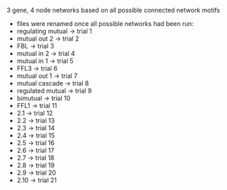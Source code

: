 3 gene, 4 node networks based on all possible connected network motifs
- files were renamed once all possible networks had been run: 
- regulating mutual -> trial 1
- mutual out 2	-> trial 2
- FBL	-> trial 3
- mutual in 2 -> trial 4
- mutual in 1	-> trial 5
- FFL3 ->	trial 6
- mutual out 1	-> trial 7
- mutual cascade	-> trial 8
- regulated mutual ->	trial 9
- bimutual ->	trial 10
- FFL1 ->	trial 11
- 2.1	-> trial 12
- 2.2	-> trial 13
- 2.3	-> trial 14
- 2.4	-> trial 15
- 2.5	-> trial 16
- 2.6	-> trial 17
- 2.7	-> trial 18
- 2.8	-> trial 19
- 2.9	-> trial 20
- 2.10	-> trial 21
